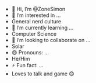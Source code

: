 - 👋 Hi, I’m @ZoneSimon
- 👀 I’m interested in ...
- General nerd culture
- 🌱 I’m currently learning ...
- Computer Science
- 💞️ I’m looking to collaborate on ...
- Solar
- 😄 Pronouns: ...
- He/Him
- ⚡ Fun fact: ...
- Loves to talk and game 😊

<!---
ZoneSimon/ZoneSimon is a ✨ special ✨ repository because its `README.md` (this file) appears on your GitHub profile.
You can click the Preview link to take a look at your changes.
--->
